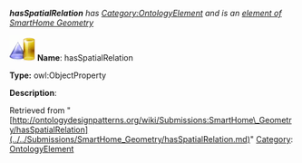 ___hasSpatialRelation__ has [Category:OntologyElement](../../Category/OntologyElement.md "Category:OntologyElement") and is an [element of](../../Property/ElementOf.md "Property:ElementOf") [SmartHome Geometry](../../Submissions/SmartHome_Geometry.md "Submissions:SmartHome Geometry")_


  




[![ObjectProperty](../../images/thumb/c/c3/ObjectProperty.gif/45px-ObjectProperty.gif)](../../Image/ObjectProperty.gif.md "ObjectProperty")
__Name__: hasSpatialRelation 


__Type:__ owl:ObjectProperty 


__Description__: 





Retrieved from "[http://ontologydesignpatterns.org/wiki/Submissions:SmartHome\_Geometry/hasSpatialRelation](../../Submissions/SmartHome_Geometry/hasSpatialRelation.md)"
 [Category](http://ontologydesignpatterns.org/wiki/Special:Categories "Special:Categories"): [OntologyElement](../../Category/OntologyElement.md "Category:OntologyElement")